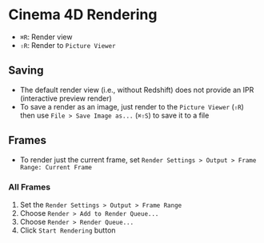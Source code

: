 # Cinema 4D Rendering

- `⌘R`: Render view
- `⇧R`: Render to `Picture Viewer`

## Saving

- The default render view (i.e., without Redshift) does not provide an IPR (interactive preview render)
- To save a render as an image, just render to the `Picture Viewer` (`⇧R`) then use `File > Save Image as...` (`⌘⇧S`) to save it to a file

## Frames

- To render just the current frame, set `Render Settings > Output > Frame Range: Current Frame`

### All Frames

1. Set the `Render Settings > Output > Frame Range`
2. Choose `Render > Add to Render Queue...`
3. Choose `Render > Render Queue...`
4. Click `Start Rendering` button
